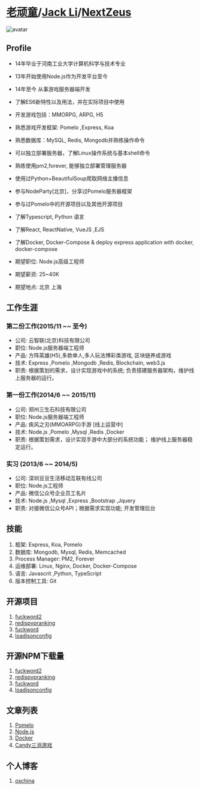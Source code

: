# [老顽童](https://github.com/NextZeus)/[Jack Li](https://github.com/NextZeus)/[NextZeus](https://github.com/NextZeus)

![avatar](https://avatars3.githubusercontent.com/u/10203487?v=3&u=6909e4e5240bfaf46c0f66b4507c0174a9f88ecf&s=400)

## Profile

* 14年毕业于河南工业大学计算机科学与技术专业
* 13年开始使用Node.js作为开发平台至今
* 14年至今 从事游戏服务器端开发
* 了解ES6新特性以及用法，并在实际项目中使用
* 开发游戏包括：MMORPG, ARPG, H5
* 熟悉游戏开发框架: Pomelo ,Express, Koa 
* 熟悉数据库：MySQL, Redis, Mongodb并熟练操作命令
* 可以独立部署服务器，了解Linux操作系统与基本shell命令
* 熟练使用pm2,forever, 能够独立部署管理服务器
* 使用过Python+BeautifulSoup爬取网络主播信息
* 参与NodeParty[北京]，分享过Pomelo服务器框架
* 参与过Pomelo中的开源项目以及其他开源项目
* 了解Typescript, Python 语言
* 了解React, ReactNative, VueJS ,EJS 
* 了解Docker, Docker-Compose & deploy express application with docker, docker-compose

* 期望职位: Node.js高级工程师
* 期望薪资: 25~40K
* 期望地点: 北京 上海

## 工作生涯

### 第二份工作(2015/11 ~~ 至今)
* 公司: 云智联(北京)科技有限公司
* 职位: Node.js服务器端工程师
* 产品: 方阵英雄(H5),多款单人,多人玩法博彩类游戏, 区块链养成游戏
* 技术: Express ,Pomelo ,Mongodb ,Redis, Blockchain, web3.js 
* 职责: 根据策划的需求，设计实现游戏中的系统; 负责搭建服务器架构，维护线上服务器的运行。

### 第一份工作(2014/6 ~~ 2015/11)
* 公司: 郑州三生石科技有限公司
* 职位: Node.js服务器端工程师
* 产品: 疾风之刃(MMOARPG)手游 [线上运营中]
* 技术: Node.js ,Pomelo ,Mysql ,Redis ,Docker
* 职责: 根据策划需求，设计实现手游中大部分的系统功能；
        维护线上服务器稳定运行。

### 实习 (2013/6 ~~ 2014/5)
* 公司: 深圳豆豆生活移动互联有线公司
* 职位: Node.js工程师
* 产品: 微信公众号企业员工名片
* 技术: Node.js ,Mysql ,Express ,Bootstrap ,Jquery 
* 职责: 对接微信公众号API；根据需求实现功能; 开发管理后台

## 技能
1. 框架: Express, Koa, Pomelo
2. 数据库: Mongodb, Mysql, Redis, Memcached
3. Process Manager: PM2, Forever
4. 运维部署: Linux, Nginx, Docker, Docker-Compose 
5. 语言: Javascrit ,Python, TypeScript
6. 版本控制工具: Git 

## 开源项目

1. [fuckword2](https://www.npmjs.com/package/fuckword2)
2. [redispvpranking](https://www.npmjs.com/package/redispvpranking)
3. [fuckword](https://www.npmjs.com/package/fuckword)
4. [loadjsonconfig](https://www.npmjs.com/package/loadjsonconfig)

## 开源NPM下载量

1. [fuckword2](https://npm-stat.com/charts.html?package=fuckword2&from=2016-07-01&to=2017-08-29)
2. [redispvpranking](https://npm-stat.com/charts.html?package=redispvpranking&from=2016-07-01&to=2017-08-29)
3. [fuckword](https://npm-stat.com/charts.html?package=fuckword&from=2016-07-01&to=2017-08-29)
4. [loadjsonconfig](https://npm-stat.com/charts.html?package=loadjsonconfig&from=2016-07-01&to=2017-08-29)

## 文章列表
1. [Pomelo](http://nextzeus.github.io/pomelo/)
2. [Node.js](http://nextzeus.github.io/nodejs/)
3. [Docker](http://nextzeus.github.io/docker/)
4. [Candy三消游戏](http://nextzeus.github.io/candy/)

## 个人博客
1. [oschina](https://my.oschina.net/nextzeus/blog)
